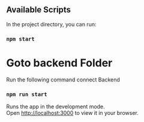 ## Available Scripts

In the project directory, you can run:

### `npm start`

# Goto backend Folder

Run the following command connect Backend

### `npm run start`

Runs the app in the development mode.\
Open [http://localhost:3000](http://localhost:3000) to view it in your browser.
